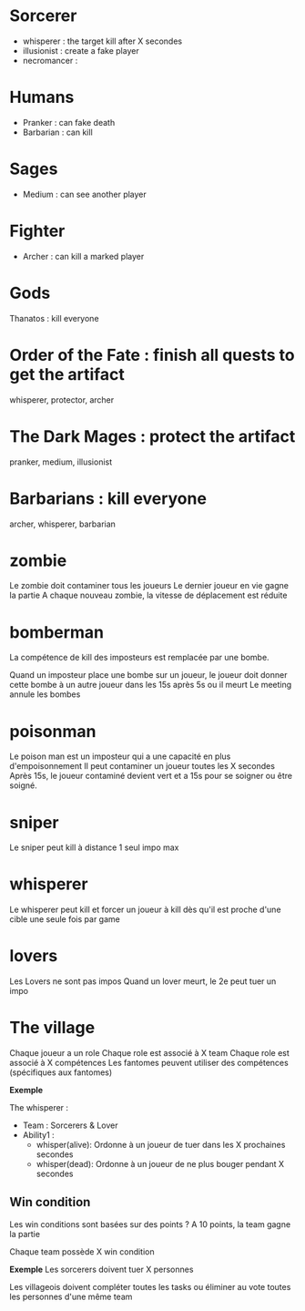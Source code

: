 # Sorcerer
- whisperer : the target kill after X secondes
- illusionist : create a fake player
- necromancer : 

# Humans
- Pranker : can fake death
- Barbarian : can kill 

# Sages
- Medium : can see another player

# Fighter
- Archer : can kill a marked player

# Gods
Thanatos : kill everyone

# Order of the Fate : finish all quests to get the artifact
whisperer, protector, archer
# The Dark Mages : protect the artifact
pranker, medium, illusionist
# Barbarians : kill everyone
archer, whisperer, barbarian

# zombie
Le zombie doit contaminer tous les joueurs
Le dernier joueur en vie gagne la partie
A chaque nouveau zombie, la vitesse de déplacement est réduite

# bomberman 
La compétence de kill des imposteurs est remplacée par une bombe.

Quand un imposteur place une bombe sur un joueur, le joueur doit donner cette bombe à un autre joueur dans les 15s après 5s ou il meurt
Le meeting annule les bombes

# poisonman
Le poison man est un imposteur qui a une capacité en plus d'empoisonnement
Il peut contaminer un joueur toutes les X secondes
Après 15s, le joueur contaminé devient vert et a 15s pour se soigner ou être soigné.

# sniper
Le sniper peut kill à distance
1 seul impo max

# whisperer
Le whisperer peut kill et forcer un joueur à kill dès qu'il est proche d'une cible 
une seule fois par game

# lovers
Les Lovers ne sont pas impos
Quand un lover meurt, le 2e peut tuer un impo 

# The village
Chaque joueur a un role
Chaque role est associé à X team
Chaque role est associé à X compétences
Les fantomes peuvent utiliser des compétences (spécifiques aux fantomes)

**Exemple**

The whisperer : 
 - Team : Sorcerers & Lover
 - Ability1 : 
    - whisper(alive): Ordonne à un joueur de tuer dans les X prochaines secondes 
    - whisper(dead): Ordonne à un joueur de ne plus bouger pendant X secondes 
    
## Win condition
Les win conditions sont basées sur des points ?
A 10 points, la team gagne la partie

Chaque team possède X win condition

**Exemple**
Les sorcerers doivent tuer X personnes

Les villageois doivent compléter toutes les tasks ou éliminer au vote toutes les personnes d'une même team
